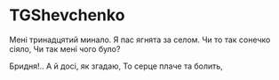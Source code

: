 ﻿# TGShevchenko

Мені тринадцятий минало.
Я пас ягнята за селом.
Чи то так сонечко сіяло,
Чи так мені чого було?

Бридня!.. А й досі, як згадаю,
То серце плаче та болить,